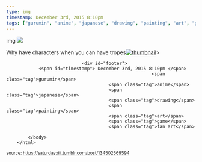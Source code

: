 ```yaml
---
type: img
timestamp: December 3rd, 2015 8:10pm
tags: ["gurumin", "anime", "japanese", "drawing", "painting", "art", "game"]
---
```

img
<img src="https://saturdayxiii.github.io/media/134502569594.png"/>
                                                                                          
Why have characters when you can have tropes[![thumbnail](http://i3.ytimg.com/vi/ /maxresdefault.jpg)](https://www.youtube.com/watch?v= )> 
                                    
                
                
                
                
                                <div id="footer">
                <span id="timestamp"> December 3rd, 2015 8:10pm </span>
                                                          <span class="tag">gurumin</span>
                                          <span class="tag">anime</span>
                                          <span class="tag">japanese</span>
                                          <span class="tag">drawing</span>
                                          <span class="tag">painting</span>
                                          <span class="tag">art</span>
                                          <span class="tag">game</span>
                                          <span class="tag">fan art</span>
                                                    
            </body>
        </html>

        
<small>source: https://saturdayxiii.tumblr.com/post/134502569594</small>